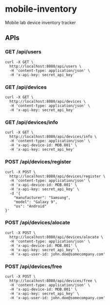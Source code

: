 # mobile-inventory
Mobile lab device inventory tracker


## APIs

### GET /api/users
```
curl -X GET \
  http://localhost:8080/api/users \
  -H 'content-type: application/json' \
  -H 'x-api-key: secret_api_key'
```

### GET /api/devices
```
curl -X GET \
  http://localhost:8080/api/devices \
  -H 'content-type: application/json' \
  -H 'x-api-key: secret_api_key'
```

### GET /api/devices/info
```
curl -X GET \
  http://localhost:8080/api/devices/info \
  -H 'content-type: application/json' \
  -H 'x-api-device-id: MOB.001' \
  -H 'x-api-key: secret_api_key'
```

### POST /api/devices/register
```
curl -X POST \
  http://localhost:8080/api/devices/register \
  -H 'content-type: application/json' \
  -H 'x-api-device-id: MOB.001' \
  -H 'x-api-key: secret_api_key' \
  -d '{
	"manufacturer": "Samsung",
	"model": "Galaxy 9",
	"os": "Android"
}'
```

### POST /api/devices/alocate 
```
curl -X POST \
  http://localhost:8080/api/devices/alocate \
  -H 'content-type: application/json' \
  -H 'x-api-device-id: MOB.001' \
  -H 'x-api-key: secret_api_key' \
  -H 'x-api-user-id: john.doe@somecompany.com'
```
### POST /api/devices/free
```
curl -X POST \
  http://localhost:8080/api/devices/free \
  -H 'content-type: application/json' \
  -H 'x-api-device-id: MOB.001' \
  -H 'x-api-key: secret_api_key' \
  -H 'x-api-user-id: john.doe@somecompany.com'
```